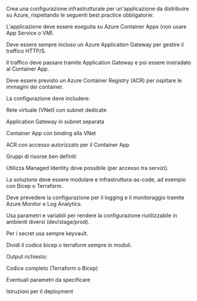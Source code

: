 Crea una configurazione infrastrutturale per un'applicazione da distribuire su Azure, rispettando le seguenti best practice obbligatorie:

L'applicazione deve essere eseguita su Azure Container Apps (non usare App Service o VM).

Deve essere sempre incluso un Azure Application Gateway per gestire il traffico HTTP/S.

Il traffico deve passare tramite Application Gateway e poi essere instradato al Container App.

Deve essere previsto un Azure Container Registry (ACR) per ospitare le immagini dei container.

La configurazione deve includere:

Rete virtuale (VNet) con subnet dedicate

Application Gateway in subnet separata

Container App con binding alla VNet

ACR con accesso autorizzato per il Container App

Gruppi di risorse ben definiti

Utilizza Managed Identity dove possibile (per accesso tra servizi).

La soluzione deve essere modulare e infrastruttura-as-code, ad esempio con Bicep o Terraform.

Deve prevedere la configurazione per il logging e il monitoraggio tramite Azure Monitor e Log Analytics.

Usa parametri e variabili per rendere la configurazione riutilizzabile in ambienti diversi (dev/stage/prod).

Per i secret usa sempre keyvault.

Dividi il codice bicep o terraform sempre in moduli.

Output richiesto:

Codice completo (Terraform o Bicep)

Eventuali parametri da specificare

Istruzioni per il deployment